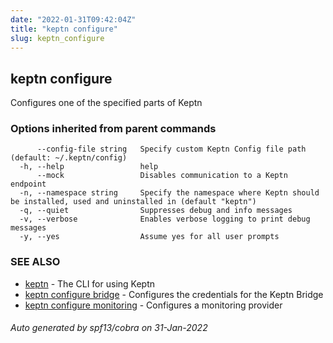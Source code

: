 ```yaml
---
date: "2022-01-31T09:42:04Z"
title: "keptn configure"
slug: keptn_configure
---
```

## keptn configure

Configures one of the specified parts of Keptn

### Options inherited from parent commands

```
      --config-file string   Specify custom Keptn Config file path (default: ~/.keptn/config)
  -h, --help                 help
      --mock                 Disables communication to a Keptn endpoint
  -n, --namespace string     Specify the namespace where Keptn should be installed, used and uninstalled in (default "keptn")
  -q, --quiet                Suppresses debug and info messages
  -v, --verbose              Enables verbose logging to print debug messages
  -y, --yes                  Assume yes for all user prompts
```

### SEE ALSO

* [keptn](../keptn/)	 - The CLI for using Keptn
* [keptn configure bridge](../keptn_configure_bridge/)	 - Configures the credentials for the Keptn Bridge
* [keptn configure monitoring](../keptn_configure_monitoring/)	 - Configures a monitoring provider

###### Auto generated by spf13/cobra on 31-Jan-2022
